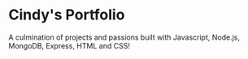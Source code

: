 # Cindy's Portfolio

A culmination of projects and passions built with Javascript, Node.js, MongoDB, Express, HTML and CSS!